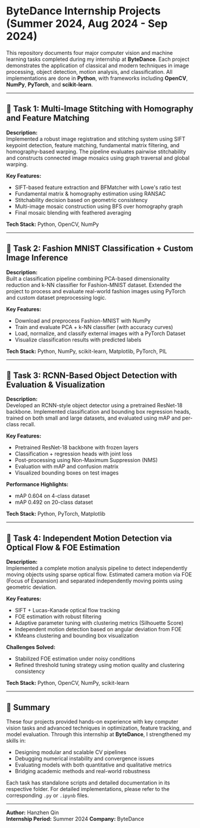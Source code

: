 # ByteDance Internship Projects (Summer 2024, Aug 2024 - Sep 2024)

This repository documents four major computer vision and machine learning tasks completed during my internship at **ByteDance**. Each project demonstrates the application of classical and modern techniques in image processing, object detection, motion analysis, and classification. All implementations are done in **Python**, with frameworks including **OpenCV**, **NumPy**, **PyTorch**, and **scikit-learn**.

---

## 📌 Task 1: Multi-Image Stitching with Homography and Feature Matching

**Description:**  
Implemented a robust image registration and stitching system using SIFT keypoint detection, feature matching, fundamental matrix filtering, and homography-based warping. The pipeline evaluates pairwise stitchability and constructs connected image mosaics using graph traversal and global warping.

**Key Features:**
- SIFT-based feature extraction and BFMatcher with Lowe's ratio test  
- Fundamental matrix & homography estimation using RANSAC  
- Stitchability decision based on geometric consistency  
- Multi-image mosaic construction using BFS over homography graph  
- Final mosaic blending with feathered averaging  

**Tech Stack:** Python, OpenCV, NumPy

---

## 📌 Task 2: Fashion MNIST Classification + Custom Image Inference

**Description:**  
Built a classification pipeline combining PCA-based dimensionality reduction and k-NN classifier for Fashion-MNIST dataset. Extended the project to process and evaluate real-world fashion images using PyTorch and custom dataset preprocessing logic.

**Key Features:**
- Download and preprocess Fashion-MNIST with NumPy  
- Train and evaluate PCA + k-NN classifier (with accuracy curves)  
- Load, normalize, and classify external images with a PyTorch Dataset  
- Visualize classification results with predicted labels  

**Tech Stack:** Python, NumPy, scikit-learn, Matplotlib, PyTorch, PIL

---

## 📌 Task 3: RCNN-Based Object Detection with Evaluation & Visualization

**Description:**  
Developed an RCNN-style object detector using a pretrained ResNet-18 backbone. Implemented classification and bounding box regression heads, trained on both small and large datasets, and evaluated using mAP and per-class recall.

**Key Features:**
- Pretrained ResNet-18 backbone with frozen layers  
- Classification + regression heads with joint loss  
- Post-processing using Non-Maximum Suppression (NMS)  
- Evaluation with mAP and confusion matrix  
- Visualized bounding boxes on test images  

**Performance Highlights:**  
- mAP 0.604 on 4-class dataset  
- mAP 0.492 on 20-class dataset  

**Tech Stack:** Python, PyTorch, Matplotlib

---

## 📌 Task 4: Independent Motion Detection via Optical Flow & FOE Estimation

**Description:**  
Implemented a complete motion analysis pipeline to detect independently moving objects using sparse optical flow. Estimated camera motion via FOE (Focus of Expansion) and separated independently moving points using geometric deviation.

**Key Features:**
- SIFT + Lucas-Kanade optical flow tracking  
- FOE estimation with robust filtering  
- Adaptive parameter tuning with clustering metrics (Silhouette Score)  
- Independent motion detection based on angular deviation from FOE  
- KMeans clustering and bounding box visualization  

**Challenges Solved:**
- Stabilized FOE estimation under noisy conditions  
- Refined threshold tuning strategy using motion quality and clustering consistency  

**Tech Stack:** Python, OpenCV, NumPy, scikit-learn

---

## 🏁 Summary

These four projects provided hands-on experience with key computer vision tasks and advanced techniques in optimization, feature tracking, and model evaluation. Through this internship at **ByteDance**, I strengthened my skills in:

- Designing modular and scalable CV pipelines  
- Debugging numerical instability and convergence issues  
- Evaluating models with both quantitative and qualitative metrics  
- Bridging academic methods and real-world robustness

Each task has standalone scripts and detailed documentation in its respective folder. For detailed implementations, please refer to the corresponding `.py` or `.ipynb` files.

---

**Author:** Hanzhen Qin  
**Internship Period:** Summer 2024 
**Company:** ByteDance  